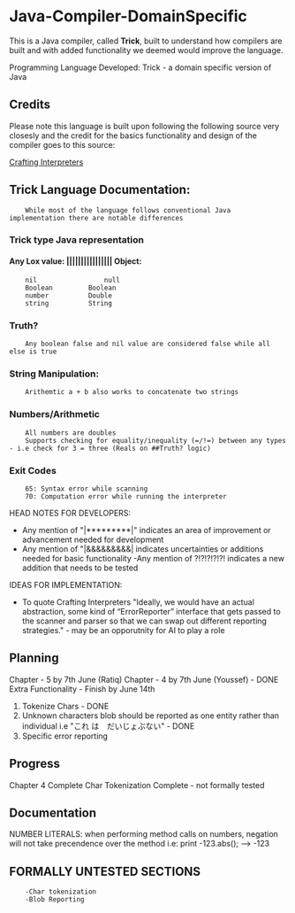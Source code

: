 # Java-Compiler-DomainSpecific

This is a Java compiler, called **Trick**, built to understand how compilers are built and with added functionality we deemed would improve the language.

Programming Language Developed: Trick - a domain specific version of Java

## Credits

Please note this language is built upon following the following source very closesly and the credit for the basics functionality and design of the compiler goes to this source:

[Crafting Interpreters](https://craftinginterpreters.com/)

## Trick Language Documentation:

        While most of the language follows conventional Java implementation there are notable differences

###      Trick type	Java representation
####    Any Lox value: ||||||||||||||||   Object:
        nil	                null
        Boolean	        Boolean
        number	        Double
        string	        String

###      Truth?
        Any boolean false and nil value are considered false while all else is true

###      String Manipulation:

        Arithemtic a + b also works to concatenate two strings

###     Numbers/Arithmetic
        All numbers are doubles
        Supports checking for equality/inequality (=/!=) between any types - i.e check for 3 = three (Reals on ##Truth? logic)

###     Exit Codes
        65: Syntax error while scanning
        70: Computation error while running the interpreter 

HEAD NOTES FOR DEVELOPERS:
- Any mention of "|*********|" indicates an area of improvement or advancement  needed for development
- Any mention of "|&&&&&&&&&| indicates uncertainties or additions needed for basic functionality
-Any mention of ?!?!?!?!?! indicates a new addition that needs to be tested

IDEAS FOR IMPLEMENTATION:
- To quote Crafting Interpreters "Ideally, we would have an actual abstraction, some kind of “ErrorReporter” interface that gets passed to the scanner and parser so that we can swap out different reporting strategies." - may be an opporutnity for AI to play a role


## Planning


Chapter - 5 by 7th June (Ratiq)
Chapter - 4 by 7th June (Youssef) - DONE
Extra Functionality - Finish by June 14th
1. Tokenize Chars - DONE
2. Unknown characters blob should be reported as one entity rather than individual i.e "これ は　だいじょぶない" - DONE
3. Specific error reporting


## Progress

Chapter 4 Complete
Char Tokenization Complete - not formally tested


## Documentation

NUMBER LITERALS:
when performing method calls on numbers, negation will not take precendence over the method
i.e: print -123.abs(); --> -123

## FORMALLY UNTESTED SECTIONS

        -Char tokenization
        -Blob Reporting